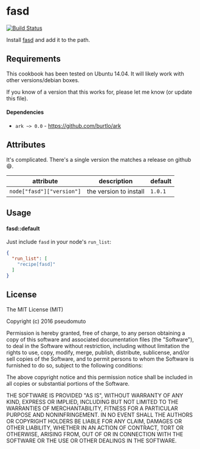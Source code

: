 # fasd 

[![Build Status](https://travis-ci.org/pseudomuto/chef-fasd.svg?branch=master)](https://travis-ci.org/pseudomuto/chef-fasd)

Install [fasd](https://github.com/clvv/fasd) and add it to the path.

## Requirements

This cookbook has been tested on Ubuntu 14.04. It will likely work with other versions/debian boxes.

If you know of a version that this works for, please let me know (or update this file).

#### Dependencies

- `ark ~> 0.0` - <https://github.com/burtlo/ark>

Attributes
----------

It's complicated. There's a single version the matches a release on github :smile:.

| attribute | description | default |
|-----------|-------------|---------|
| `node["fasd"]["version"]` | the version to install | `1.0.1` |


## Usage

#### fasd::default

Just include `fasd` in your node's `run_list`:

```json
{
  "run_list": [
    "recipe[fasd]"
  ]
}
```

## License

The MIT License (MIT)

Copyright (c) 2016 pseudomuto

Permission is hereby granted, free of charge, to any person obtaining a copy
of this software and associated documentation files (the "Software"), to deal
in the Software without restriction, including without limitation the rights
to use, copy, modify, merge, publish, distribute, sublicense, and/or sell
copies of the Software, and to permit persons to whom the Software is
furnished to do so, subject to the following conditions:

The above copyright notice and this permission notice shall be included in
all copies or substantial portions of the Software.

THE SOFTWARE IS PROVIDED "AS IS", WITHOUT WARRANTY OF ANY KIND, EXPRESS OR
IMPLIED, INCLUDING BUT NOT LIMITED TO THE WARRANTIES OF MERCHANTABILITY,
FITNESS FOR A PARTICULAR PURPOSE AND NONINFRINGEMENT. IN NO EVENT SHALL THE
AUTHORS OR COPYRIGHT HOLDERS BE LIABLE FOR ANY CLAIM, DAMAGES OR OTHER
LIABILITY, WHETHER IN AN ACTION OF CONTRACT, TORT OR OTHERWISE, ARISING FROM,
OUT OF OR IN CONNECTION WITH THE SOFTWARE OR THE USE OR OTHER DEALINGS IN
THE SOFTWARE.
